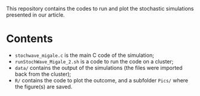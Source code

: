This repository contains the codes to run and plot the stochastic simulations presented in our article. 

# Contents

-  `stochwave_migale.c` is the main C code of the simulation;  
-  `runStochWave_Migale_2.sh` is a code to run the code on a cluster;
-  `data/` contains the output of the simulations (the files were imported back from the cluster); 
-  `R/` contains the code to plot the outcome, and a subfolder `Pics/` where the figure(s) are saved.  

  
